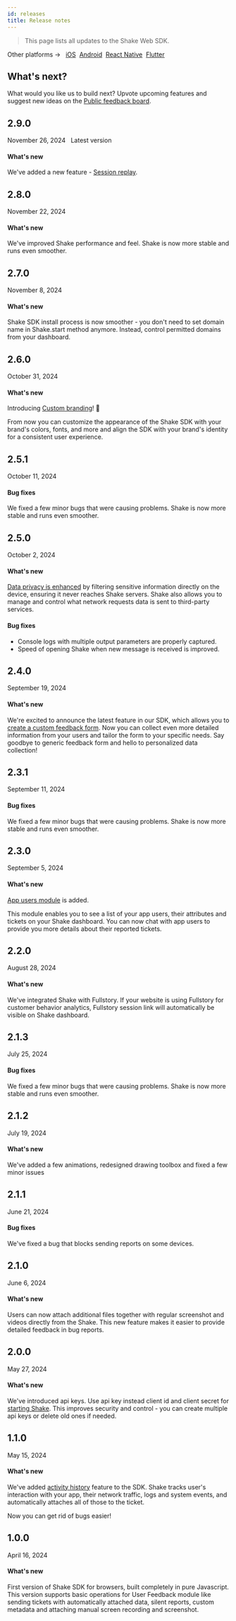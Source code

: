 ```yaml
---
id: releases
title: Release notes
---
```

>This page lists all updates to the Shake Web SDK.

<p class="p2 mt-40">Other platforms → &nbsp;
<a href="/docs/ios/releases/">iOS</a>&nbsp; 
<a href="/docs/android/releases/">Android</a>&nbsp;
<a href="/docs/react/releases/">React Native</a>&nbsp;
<a href="/docs/flutter/releases/">Flutter</a>&nbsp;  
</p>


## What's next?

What would you like us to build next? Upvote upcoming features and suggest new ideas on the [Public feedback board](https://feedback.shakebugs.com/).

## 2.9.0
<span class="tag-button">November 26, 2024</span>&nbsp;&nbsp;
<span class="tag-button green-tag-button">Latest version</span>

#### What's new

We've added a new feature - [Session replay](/web/configuration-and-data/session-replay).

## 2.8.0
<span class="tag-button">November 22, 2024</span>&nbsp;&nbsp;

#### What's new

We've improved Shake performance and feel. Shake is now more stable and runs even smoother.

## 2.7.0
<span class="tag-button">November 8, 2024</span>&nbsp;&nbsp;

#### What's new

Shake SDK install process is now smoother - you don't need to set domain name in Shake.start method anymore.
Instead, control permitted domains from your dashboard.

## 2.6.0
<span class="tag-button">October 31, 2024</span>&nbsp;&nbsp;

#### What's new

Introducing [Custom branding](/web/configuration-and-data/custom-branding)! 🎨️

From now you can customize the appearance of the Shake SDK with your brand's colors,
fonts, and more and align the SDK with your brand's identity for a consistent user experience.

## 2.5.1
<span class="tag-button">October 11, 2024</span>&nbsp;&nbsp;

#### Bug fixes

We fixed a few minor bugs that were causing problems. Shake is now more stable and runs even smoother.

## 2.5.0
<span class="tag-button">October 2, 2024</span>&nbsp;&nbsp;

#### What's new

[Data privacy is enhanced](/web/configuration-and-data/manage-sensitive-data) by filtering sensitive information directly on the device, ensuring it never reaches Shake servers. 
Shake also allows you to manage and control what network requests data is sent to third-party services.

#### Bug fixes

- Console logs with multiple output parameters are properly captured.  
- Speed of opening Shake when new message is received is improved.

## 2.4.0
<span class="tag-button">September 19, 2024</span>&nbsp;&nbsp;

#### What's new

We're excited to announce the latest feature in our SDK, which allows you to [create a custom feedback form](/web/configuration-and-data/custom-forms).
Now you can collect even more detailed information from your users and tailor the form to your specific needs.
Say goodbye to generic feedback form and hello to personalized data collection!

## 2.3.1
<span class="tag-button">September 11, 2024</span>&nbsp;&nbsp;

#### Bug fixes

We fixed a few minor bugs that were causing problems. Shake is now more stable and runs even smoother.

## 2.3.0
<span class="tag-button">September 5, 2024</span>&nbsp;&nbsp;

#### What's new

[App users module](/web/users/overview) is added. 

This module enables you to see a list of your app users, their attributes and tickets on your Shake dashboard.
You can now chat with app users to provide you more details about their reported tickets.

## 2.2.0
<span class="tag-button">August 28, 2024</span>&nbsp;&nbsp;

#### What's new

We've integrated Shake with Fullstory. If your website is using Fullstory for customer behavior analytics, 
Fullstory session link will automatically be visible on Shake dashboard.

## 2.1.3
<span class="tag-button">July 25, 2024</span>&nbsp;&nbsp;

#### Bug fixes

We fixed a few minor bugs that were causing problems. Shake is now more stable and runs even smoother.

## 2.1.2
<span class="tag-button">July 19, 2024</span>&nbsp;&nbsp;

#### What's new

We've added a few animations, redesigned drawing toolbox and fixed a few minor issues

## 2.1.1
<span class="tag-button">June 21, 2024</span>&nbsp;&nbsp;

#### Bug fixes

We've fixed a bug that blocks sending reports on some devices.

## 2.1.0
<span class="tag-button">June 6, 2024</span>&nbsp;&nbsp;

#### What's new

Users can now attach additional files together with regular screenshot and videos directly from the Shake.
This new feature makes it easier to provide detailed feedback in bug reports.

## 2.0.0
<span class="tag-button">May 27, 2024</span>&nbsp;&nbsp;

#### What's new

We've introduced api keys. Use api key instead client id and client secret for [starting Shake](/web/install/npm#initialize-shake).
This improves security and control - you can create multiple api keys or delete old ones if needed.

## 1.1.0
<span class="tag-button">May 15, 2024</span>&nbsp;&nbsp;

#### What's new

We've added [activity history](/web/configuration-and-data/activity-history) feature to the SDK. Shake tracks user's interaction with your app, their network traffic,
logs and system events, and automatically attaches all of those to the ticket.

Now you can get rid of bugs easier!

## 1.0.0
<span class="tag-button">April 16, 2024</span>&nbsp;&nbsp;

#### What's new

First version of Shake SDK for browsers, built completely in pure Javascript. This version supports basic operations
for User Feedback module like sending tickets with automatically attached data, silent reports, custom metadata and 
attaching manual screen recording and screenshot.
